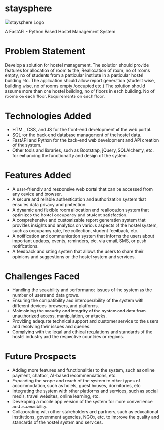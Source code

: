 # staysphere
![staysphere Logo](https://github.com/SanatKulkarni/StaySphere/assets/149456433/95850cfb-b6ae-481d-ad5c-c967dfaa0b3f)

A FastAPI - Python Based Hostel Management System

# Problem Statement
Develop a solution for hostel management. The solution should provide features for allocation of room to the, Reallocation of room, no of rooms empty, no of students from a particular institute in a particular hostel building etc. The application should allow report generation (student wise, building wise, no of rooms empty /occupied etc.) The solution should assume more than one hostel building, no of floors in each building. No of rooms on each floor. Requirements on each floor.

# Technologies Added

- HTML, CSS, and JS for the front-end development of the web portal.
- SQL for the back-end database management of the hostel data.
- FastAPI and Python for the back-end web development and API creation of the system.
- Other tools and libraries, such as Bootstrap, jQuery, SQLAlchemy, etc. for enhancing the functionality and design of the system.

# Features Added

- A user-friendly and responsive web portal that can be accessed from any device and browser.
- A secure and reliable authentication and authorization system that ensures data privacy and protection.
- A dynamic and flexible room allocation and reallocation system that optimizes the hostel occupancy and student satisfaction.
- A comprehensive and customizable report generation system that provides insights and analytics on various aspects of the hostel system, such as occupancy rate, fee collection, student feedback, etc.
- A notification and communication system that informs the users about important updates, events, reminders, etc. via email, SMS, or push notifications.
- A feedback and rating system that allows the users to share their opinions and suggestions on the hostel system and services.

# Challenges Faced

- Handling the scalability and performance issues of the system as the number of users and data grows.
- Ensuring the compatibility and interoperability of the system with different devices, browsers, and platforms.
- Maintaining the security and integrity of the system and data from unauthorized access, manipulation, or attacks.
- Providing adequate technical support and customer service to the users and resolving their issues and queries.
- Complying with the legal and ethical regulations and standards of the hostel industry and the respective countries or regions.

# Future Prospects

- Adding more features and functionalities to the system, such as online payment, chatbot, AI-based recommendations, etc.
- Expanding the scope and reach of the system to other types of accommodation, such as hotels, guest houses, dormitories, etc.
- Integrating the system with other platforms and services, such as social media, travel websites, online learning, etc.
- Developing a mobile app version of the system for more convenience and accessibility.
- Collaborating with other stakeholders and partners, such as educational institutions, government agencies, NGOs, etc. to improve the quality and standards of the hostel system and services.
